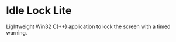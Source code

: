 Idle Lock Lite
==============

Lightweight Win32 C(++) application to lock the screen with a timed warning.


